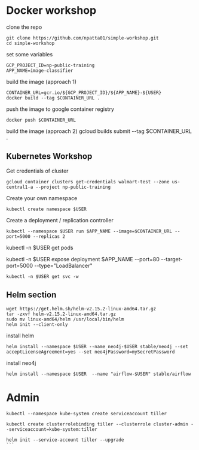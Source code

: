 
# Docker  workshop

clone the repo
```
git clone https://github.com/npatta01/simple-workshop.git
cd simple-workshop
```

set some variables
```
GCP_PROJECT_ID=np-public-training
APP_NAME=image-classifier
```

build the image (approach 1)
```
CONTAINER_URL=gcr.io/${GCP_PROJECT_ID}/${APP_NAME}-${USER}
docker build --tag $CONTAINER_URL .
```
push the image to google container registry
```
docker push $CONTAINER_URL
```


build the image (approach 2)
gcloud builds submit --tag $CONTAINER_URL .


## Kubernetes Workshop 

Get credentials of cluster 
```
gcloud container clusters get-credentials walmart-test --zone us-central1-a --project np-public-training
```

Create your own namespace
```
kubectl create namespace $USER
```

Create a deployment / replication controller 
```
kubectl --namespace $USER run $APP_NAME --image=$CONTAINER_URL --port=5000 --replicas 2
```

kubectl -n $USER get pods 


kubectl -n $USER expose deployment $APP_NAME  --port=80 --target-port=5000 --type="LoadBalancer"

```
kubectl -n $USER get svc -w 
```



## Helm section
```
wget https://get.helm.sh/helm-v2.15.2-linux-amd64.tar.gz
tar -zxvf helm-v2.15.2-linux-amd64.tar.gz
sudo mv linux-amd64/helm /usr/local/bin/helm
helm init --client-only
```


install helm
```
helm install --namespace $USER --name neo4j-$USER stable/neo4j --set acceptLicenseAgreement=yes --set neo4jPassword=mySecretPassword
 ```

install neo4j 
```
helm install --namespace $USER  --name "airflow-$USER" stable/airflow
```



# Admin
````
kubectl --namespace kube-system create serviceaccount tiller

kubectl create clusterrolebinding tiller --clusterrole cluster-admin --serviceaccount=kube-system:tiller

helm init --service-account tiller --upgrade
```


